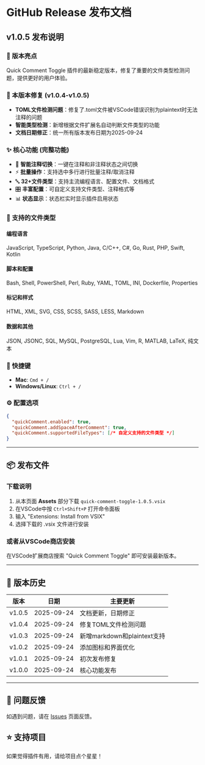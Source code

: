 # GitHub Release 发布文档

## v1.0.5 发布说明

### 🎉 版本亮点
Quick Comment Toggle 插件的最新稳定版本，修复了重要的文件类型检测问题，提供更好的用户体验。

### 🐛 本版本修复 (v1.0.4-v1.0.5)
- **TOML文件检测问题**：修复了.toml文件被VSCode错误识别为plaintext时无法注释的问题
- **智能类型检测**：新增根据文件扩展名自动判断文件类型的功能
- **文档日期修正**：统一所有版本发布日期为2025-09-24

### ✨ 核心功能 (完整功能)
- 🎯 **智能注释切换**：一键在注释和非注释状态之间切换
- ⚡ **批量操作**：支持选中多行进行批量注释/取消注释
- 🔤 **32+文件类型**：支持主流编程语言、配置文件、文档格式
- 🎛️ **丰富配置**：可自定义支持文件类型、注释格式等
- 📊 **状态显示**：状态栏实时显示插件启用状态

### 📁 支持的文件类型
#### 编程语言
JavaScript, TypeScript, Python, Java, C/C++, C#, Go, Rust, PHP, Swift, Kotlin

#### 脚本和配置
Bash, Shell, PowerShell, Perl, Ruby, YAML, TOML, INI, Dockerfile, Properties

#### 标记和样式
HTML, XML, SVG, CSS, SCSS, SASS, LESS, Markdown

#### 数据和其他
JSON, JSONC, SQL, MySQL, PostgreSQL, Lua, Vim, R, MATLAB, LaTeX, 纯文本

### 🎯 快捷键
- **Mac**: `Cmd + /`
- **Windows/Linux**: `Ctrl + /`

### ⚙️ 配置选项
```json
{
  "quickComment.enabled": true,
  "quickComment.addSpaceAfterComment": true,
  "quickComment.supportedFileTypes": [/* 自定义支持的文件类型 */]
}
```

---

## 📦 发布文件

### 下载说明
1. 从本页面 **Assets** 部分下载 `quick-comment-toggle-1.0.5.vsix`
2. 在VSCode中按 `Ctrl+Shift+P` 打开命令面板
3. 输入 "Extensions: Install from VSIX"
4. 选择下载的 .vsix 文件进行安装

### 或者从VSCode商店安装
在VSCode扩展商店搜索 "Quick Comment Toggle" 即可安装最新版本。

---

## 🔄 版本历史

| 版本 | 日期 | 主要更新 |
|------|------|----------|
| v1.0.5 | 2025-09-24 | 文档更新，日期修正 |
| v1.0.4 | 2025-09-24 | 修复TOML文件检测问题 |
| v1.0.3 | 2025-09-24 | 新增markdown和plaintext支持 |
| v1.0.2 | 2025-09-24 | 添加图标和界面优化 |
| v1.0.1 | 2025-09-24 | 初次发布修复 |
| v1.0.0 | 2025-09-24 | 核心功能发布 |

---

## 🐛 问题反馈
如遇到问题，请在 [Issues](https://github.com/lhaizhu/quick-comment-toggle/issues) 页面反馈。

## ⭐ 支持项目
如果觉得插件有用，请给项目点个星星！